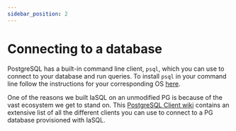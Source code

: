 ```yaml
---
sidebar_position: 2
---
```


# Connecting to a database

PostgreSQL has a built-in command line client, `psql`, which you can use to connect to your database and run queries. To install `psql` in your command line follow the instructions for your corresponding OS [here](https://www.postgresql.org/download/).

One of the reasons we built IaSQL on an unmodified PG is because of the vast ecosystem we get to stand on. This [PostgreSQL Client wiki](https://wiki.postgresql.org/wiki/PostgreSQL_Clients) contains an extensive list of all the different clients you can use to connect to a PG database provisioned with IaSQL.